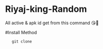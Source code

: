 # Riyaj-king-Random 
All active & apk id get from this command 😘🥰


#Install Method

       git clone  
